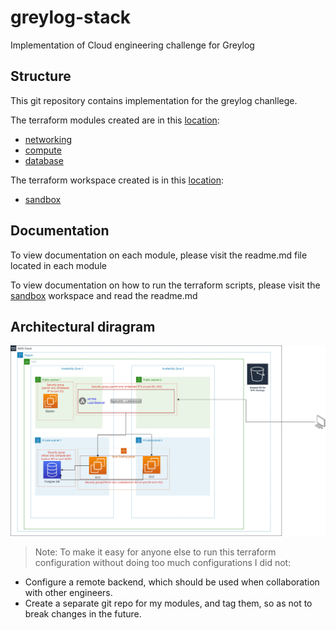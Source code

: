 # greylog-stack
Implementation of Cloud engineering challenge for Greylog

## Structure
This git repository contains implementation for the greylog chanllege.

The terraform modules created are in this [location](./modules):
 - [networking](./modules/networking)
 - [compute](./modules/compute)
 - [database](./modules/database)

The terraform workspace created is in this [location](./workspace):
 - [sandbox](./workspace/sandbox)

## Documentation
To view documentation on each module, please visit the readme.md file located in each module

To view documentation on how to run the terraform scripts, please visit the [sandbox](./workspace/sandbox) workspace and read the readme.md

## Architectural diragram
![Architectural diagram](./greylog.jpg)

> Note: To make it easy for anyone else to run this terraform configuration without doing too much configurations I did not:
- Configure a remote backend, which should be used when collaboration with other engineers.
- Create a separate git repo for my modules, and tag them, so as not to break changes in the future.